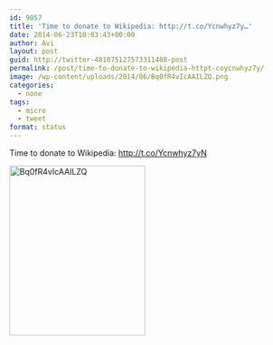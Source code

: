 ```yaml
---
id: 9057
title: 'Time to donate to Wikipedia: http://t.co/Ycnwhyz7y…'
date: 2014-06-23T10:03:43+00:00
author: Avi
layout: post
guid: http://twitter-481075127573311488-post
permalink: /post/time-to-donate-to-wikipedia-httpt-coycnwhyz7y/
image: /wp-content/uploads/2014/06/Bq0fR4vIcAAILZQ.png
categories:
  - none
tags:
  - micro
  - tweet
format: status
---
```

Time to donate to Wikipedia: http://t.co/Ycnwhyz7yN

<img width="240" height="300" src="http://aviflax.com/wp-content/uploads/2014/06/Bq0fR4vIcAAILZQ.png" class="attachment-medium" alt="Bq0fR4vIcAAILZQ" />